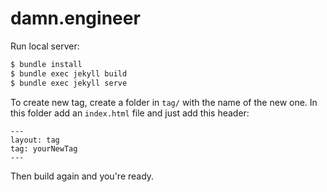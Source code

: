 # damn.engineer

Run local server:

```bash
$ bundle install
$ bundle exec jekyll build
$ bundle exec jekyll serve
```

To create new tag, create a folder in `tag/` with the name of the new one. In this folder add an `index.html` file and just add this header:
```
---
layout: tag
tag: yourNewTag
---
```
Then build again and you're ready.
